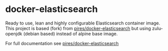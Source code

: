 # docker-elasticsearch

Ready to use, lean and highly configurable Elasticsearch container image.
This project is based (fork) from [pires/docker-elasticsearch](https://github.com/pires/docker-elasticsearch)
but using zulu-openjdk (debian based) instead of alpine base image.

For full documentation see [pires/docker-elasticsearch](https://github.com/pires/docker-elasticsearch)
